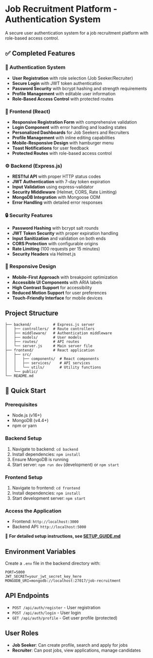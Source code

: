 # Job Recruitment Platform - Authentication System

A secure user authentication system for a job recruitment platform with role-based access control.

## ✅ Completed Features

### 🔐 Authentication System
- **User Registration** with role selection (Job Seeker/Recruiter)
- **Secure Login** with JWT token authentication
- **Password Security** with bcrypt hashing and strength requirements
- **Profile Management** with editable user information
- **Role-Based Access Control** with protected routes

### 🎨 Frontend (React)
- **Responsive Registration Form** with comprehensive validation
- **Login Component** with error handling and loading states
- **Personalized Dashboards** for Job Seekers and Recruiters
- **Profile Management** with inline editing capabilities
- **Mobile-Responsive Design** with hamburger menu
- **Toast Notifications** for user feedback
- **Protected Routes** with role-based access control

### ⚙️ Backend (Express.js)
- **RESTful API** with proper HTTP status codes
- **JWT Authentication** with 7-day token expiration
- **Input Validation** using express-validator
- **Security Middleware** (Helmet, CORS, Rate Limiting)
- **MongoDB Integration** with Mongoose ODM
- **Error Handling** with detailed error responses

### 🔒 Security Features
- **Password Hashing** with bcrypt salt rounds
- **JWT Token Security** with proper expiration handling
- **Input Sanitization** and validation on both ends
- **CORS Protection** with configurable origins
- **Rate Limiting** (100 requests per 15 minutes)
- **Security Headers** via Helmet.js

### 📱 Responsive Design
- **Mobile-First Approach** with breakpoint optimization
- **Accessible UI Components** with ARIA labels
- **High Contrast Support** for accessibility
- **Reduced Motion Support** for user preferences
- **Touch-Friendly Interface** for mobile devices

## Project Structure

```
├── backend/          # Express.js server
│   ├── controllers/  # Route controllers
│   ├── middleware/   # Authentication middleware
│   ├── models/       # User models
│   ├── routes/       # API routes
│   └── server.js     # Main server file
├── frontend/         # React application
│   ├── src/
│   │   ├── components/  # React components
│   │   ├── services/    # API services
│   │   └── utils/       # Utility functions
│   └── public/
└── README.md
```

## 🚀 Quick Start

### Prerequisites
- Node.js (v16+)
- MongoDB (v4.4+)
- npm or yarn

### Backend Setup
1. Navigate to backend: `cd backend`
2. Install dependencies: `npm install`
3. Ensure MongoDB is running
4. Start server: `npm run dev` (development) or `npm start`

### Frontend Setup
1. Navigate to frontend: `cd frontend`
2. Install dependencies: `npm install`
3. Start development server: `npm start`

### Access the Application
- Frontend: `http://localhost:3000`
- Backend API: `http://localhost:5000`

📖 **For detailed setup instructions, see [SETUP_GUIDE.md](./SETUP_GUIDE.md)**

## Environment Variables

Create a `.env` file in the backend directory with:
```
PORT=5000
JWT_SECRET=your_jwt_secret_key_here
MONGODB_URI=mongodb://localhost:27017/job-recruitment
```

## API Endpoints

- `POST /api/auth/register` - User registration
- `POST /api/auth/login` - User login
- `GET /api/auth/profile` - Get user profile (protected)

## User Roles

- **Job Seeker**: Can create profile, search and apply for jobs
- **Recruiter**: Can post jobs, view applications, manage candidates
